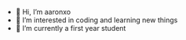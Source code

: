 - 👋 Hi, I’m aaronxo
- 👀 I’m interested in coding and learning new things
- 🌱 I’m currently a first year student  

<!---
itswasabi101/itswasabi101 is a ✨ special ✨ repository because its `README.md` (this file) appears on your GitHub profile.
You can click the Preview link to take a look at your changes.
--->
